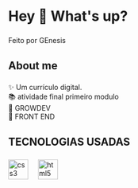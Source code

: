 <h1 align="left">Hey 👋 What's up?</h1>

###

<p align="left">Feito por  GEnesis</p>

###

<h2 align="left">About me</h2>

###

<p align="left">✨ Um currículo digital.<br>📚 atividade final primeiro modulo <br>🎯 GROWDEV<br>🎲 FRONT END</p>

###

<h2 align="left">TECNOLOGIAS USADAS</h2>

###

<div align="left">
  <img src="https://cdn.jsdelivr.net/gh/devicons/devicon/icons/css3/css3-original.svg" height="40" alt="css3 logo"  />
  <img width="12" />
  <img src="https://cdn.jsdelivr.net/gh/devicons/devicon/icons/html5/html5-original.svg" height="40" alt="html5 logo"  />
</div>

###
